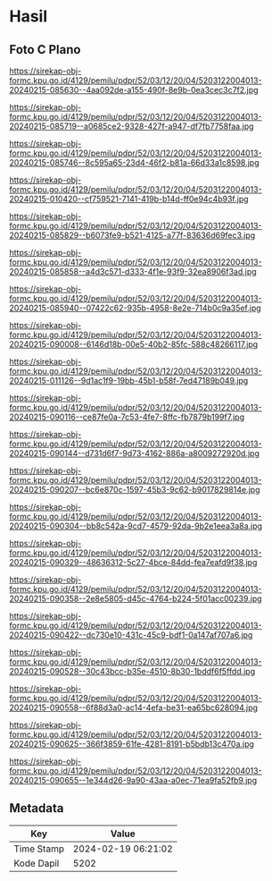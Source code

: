# Hasil

## Foto C Plano

https://sirekap-obj-formc.kpu.go.id/4129/pemilu/pdpr/52/03/12/20/04/5203122004013-20240215-085630--4aa092de-a155-490f-8e9b-0ea3cec3c7f2.jpg

https://sirekap-obj-formc.kpu.go.id/4129/pemilu/pdpr/52/03/12/20/04/5203122004013-20240215-085719--a0685ce2-9328-427f-a947-df7fb7758faa.jpg

https://sirekap-obj-formc.kpu.go.id/4129/pemilu/pdpr/52/03/12/20/04/5203122004013-20240215-085746--8c595a65-23d4-46f2-b81a-66d33a1c8598.jpg

https://sirekap-obj-formc.kpu.go.id/4129/pemilu/pdpr/52/03/12/20/04/5203122004013-20240215-010420--cf759521-7141-419b-b14d-ff0e94c4b93f.jpg

https://sirekap-obj-formc.kpu.go.id/4129/pemilu/pdpr/52/03/12/20/04/5203122004013-20240215-085829--b6073fe9-b521-4125-a77f-83636d69fec3.jpg

https://sirekap-obj-formc.kpu.go.id/4129/pemilu/pdpr/52/03/12/20/04/5203122004013-20240215-085858--a4d3c571-d333-4f1e-93f9-32ea8906f3ad.jpg

https://sirekap-obj-formc.kpu.go.id/4129/pemilu/pdpr/52/03/12/20/04/5203122004013-20240215-085940--07422c62-935b-4958-8e2e-714b0c9a35ef.jpg

https://sirekap-obj-formc.kpu.go.id/4129/pemilu/pdpr/52/03/12/20/04/5203122004013-20240215-090008--6146d18b-00e5-40b2-85fc-588c48266117.jpg

https://sirekap-obj-formc.kpu.go.id/4129/pemilu/pdpr/52/03/12/20/04/5203122004013-20240215-011126--9d1ac1f9-19bb-45b1-b58f-7ed47189b049.jpg

https://sirekap-obj-formc.kpu.go.id/4129/pemilu/pdpr/52/03/12/20/04/5203122004013-20240215-090116--ce87fe0a-7c53-4fe7-8ffc-fb7879b199f7.jpg

https://sirekap-obj-formc.kpu.go.id/4129/pemilu/pdpr/52/03/12/20/04/5203122004013-20240215-090144--d731d6f7-9d73-4162-886a-a8009272920d.jpg

https://sirekap-obj-formc.kpu.go.id/4129/pemilu/pdpr/52/03/12/20/04/5203122004013-20240215-090207--bc6e870c-1597-45b3-9c62-b9017829814e.jpg

https://sirekap-obj-formc.kpu.go.id/4129/pemilu/pdpr/52/03/12/20/04/5203122004013-20240215-090304--bb8c542a-9cd7-4579-92da-9b2e1eea3a8a.jpg

https://sirekap-obj-formc.kpu.go.id/4129/pemilu/pdpr/52/03/12/20/04/5203122004013-20240215-090329--48636312-5c27-4bce-84dd-fea7eafd9f38.jpg

https://sirekap-obj-formc.kpu.go.id/4129/pemilu/pdpr/52/03/12/20/04/5203122004013-20240215-090358--2e8e5805-d45c-4764-b224-5f01acc00239.jpg

https://sirekap-obj-formc.kpu.go.id/4129/pemilu/pdpr/52/03/12/20/04/5203122004013-20240215-090422--dc730e10-431c-45c9-bdf1-0a147af707a6.jpg

https://sirekap-obj-formc.kpu.go.id/4129/pemilu/pdpr/52/03/12/20/04/5203122004013-20240215-090528--30c43bcc-b35e-4510-8b30-1bddf6f5ffdd.jpg

https://sirekap-obj-formc.kpu.go.id/4129/pemilu/pdpr/52/03/12/20/04/5203122004013-20240215-090558--6f88d3a0-ac14-4efa-be31-ea65bc628094.jpg

https://sirekap-obj-formc.kpu.go.id/4129/pemilu/pdpr/52/03/12/20/04/5203122004013-20240215-090625--366f3859-61fe-4281-8191-b5bdb13c470a.jpg

https://sirekap-obj-formc.kpu.go.id/4129/pemilu/pdpr/52/03/12/20/04/5203122004013-20240215-090655--1e344d26-9a90-43aa-a0ec-71ea9fa52fb9.jpg


## Metadata

| Key        | Value               |
| ---------- | ------------------- |
| Time Stamp | 2024-02-19 06:21:02 |
| Kode Dapil | 5202                |



